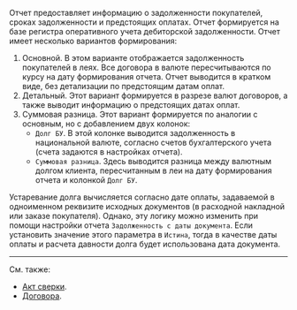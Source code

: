 ﻿Отчет предоставляет информацию о задолженности покупателей, сроках задолженности и предстоящих оплатах. Отчет формируется на базе регистра оперативного учета дебиторской задолженности. Отчет имеет несколько вариантов формирования:

1. Основной. В этом варианте отображается задолженность покупателей в леях. Все договора в валюте пересчитываются по курсу на дату формирования отчета. Отчет выводится в кратком виде, без детализации по предстоящим датам оплат.
3. Детальный. Этот вариант формируется в разрезе валют договоров, а также выводит информацию о предстоящих датах оплат.
4. Суммовая разница. Этот вариант формируется по аналогии с основным, но с добавлением двух колонок:
      - `Долг БУ`. В этой колонке выводится задолженность в национальной валюте, согласно счетов бухгалтерского учета (счета задаются в настройках отчета).
      - `Суммовая разница`. Здесь выводится разница между валютным долгом клиента, пересчитанным в леи на дату формирования отчета и колонкой `Долг БУ`.

Устаревание долга вычисляется согласно дате оплаты, задаваемой в одноименном реквизите исходных документов (в расходной накладной или заказе покупателя). Однако, эту логику можно изменить при помощи настройки отчета `Задолженность с даты документа`. Если установить значение этого параметра в `Истина`, тогда в качестве даты оплаты и расчета давности долга будет использована дата документа.

---

См. также:

- [Акт сверки](/r/Reconciliation).
- [Договора](/c/Contracts).